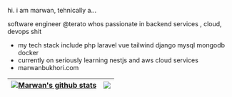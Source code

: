 hi. i am marwan, tehnically a...

software engineer @terato whos passionate in backend services , cloud, devops shit 

- my tech stack include php laravel vue tailwind django mysql mongodb docker
- currently on seriously learning nestjs and aws cloud services
- marwanbukhori.com
 

| <a href="#"><img align="center" src="https://github-readme-stats.vercel.app/api?username=marwanbukhori&show_icons=true&include_all_commits=true&theme=omni&hide_border=true" alt="Marwan's github stats" /></a> | <a href="#"><img align="center" src="https://github-readme-stats.vercel.app/api/top-langs/?username=marwanbukhori&layout=compact&theme=omni&hide_border=true" /></a> |
| ------------- | ------------- |





</a>
